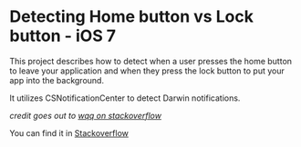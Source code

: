 # Detecting Home button vs Lock button - iOS 7


This project describes how to detect when a user presses the home button to leave your application and when they press the lock button to put your app into the background.


It utilizes CSNotificationCenter to detect Darwin notifications.


*credit goes out to [wqq on stackoverflow](http://stackoverflow.com/users/889286/wqq)*

You can find it in [Stackoverflow](http://stackoverflow.com/a/9058038/1764735)
